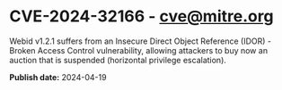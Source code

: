 # CVE-2024-32166 - cve@mitre.org

Webid v1.2.1 suffers from an Insecure Direct Object Reference (IDOR) - Broken Access Control vulnerability, allowing attackers to buy now an auction that is suspended (horizontal privilege escalation).

**Publish date:** 2024-04-19
